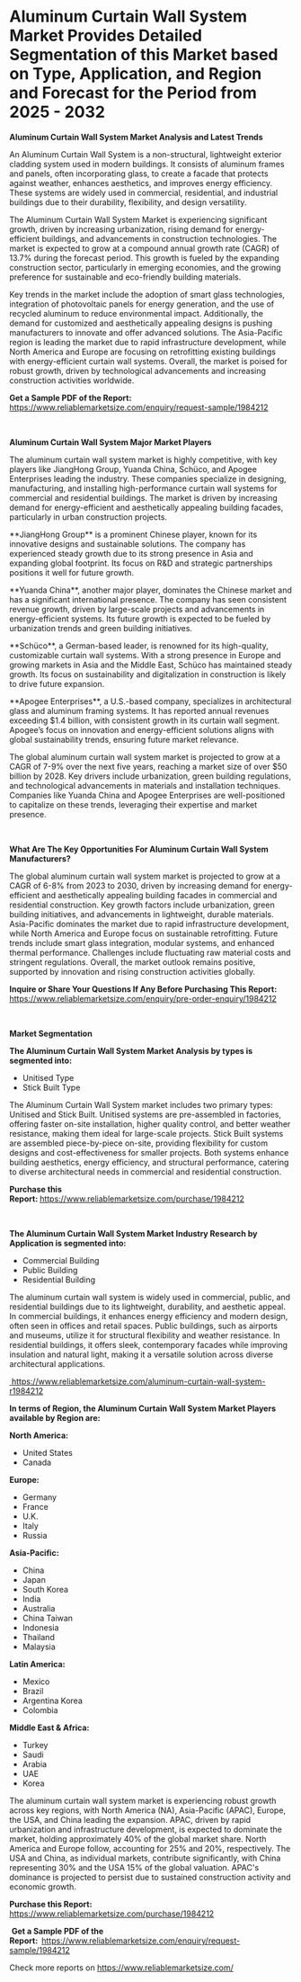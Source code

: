 <p><h1>Aluminum Curtain Wall System Market Provides Detailed Segmentation of this Market based on Type, Application, and Region and Forecast for the Period from 2025 - 2032</h1></p><p><strong>Aluminum Curtain Wall System Market Analysis and Latest Trends</strong></p>
<p><p>An Aluminum Curtain Wall System is a non-structural, lightweight exterior cladding system used in modern buildings. It consists of aluminum frames and panels, often incorporating glass, to create a facade that protects against weather, enhances aesthetics, and improves energy efficiency. These systems are widely used in commercial, residential, and industrial buildings due to their durability, flexibility, and design versatility.</p><p>The Aluminum Curtain Wall System Market is experiencing significant growth, driven by increasing urbanization, rising demand for energy-efficient buildings, and advancements in construction technologies. The market is expected to grow at a compound annual growth rate (CAGR) of 13.7% during the forecast period. This growth is fueled by the expanding construction sector, particularly in emerging economies, and the growing preference for sustainable and eco-friendly building materials.</p><p>Key trends in the market include the adoption of smart glass technologies, integration of photovoltaic panels for energy generation, and the use of recycled aluminum to reduce environmental impact. Additionally, the demand for customized and aesthetically appealing designs is pushing manufacturers to innovate and offer advanced solutions. The Asia-Pacific region is leading the market due to rapid infrastructure development, while North America and Europe are focusing on retrofitting existing buildings with energy-efficient curtain wall systems. Overall, the market is poised for robust growth, driven by technological advancements and increasing construction activities worldwide.</p></p>
<p><strong>Get a Sample PDF of the Report:&nbsp;</strong> <a href="https://www.reliablemarketsize.com/enquiry/request-sample/1984212?utm_campaign=1872&utm_medium=2&utm_source=Github&utm_content=ia&utm_term=30012025&utm_id=aluminum-curtain-wall-system">https://www.reliablemarketsize.com/enquiry/request-sample/1984212</a></p>
<p>&nbsp;</p>
<p><strong>Aluminum Curtain Wall System Major Market Players</strong></p>
<p><p>The aluminum curtain wall system market is highly competitive, with key players like JiangHong Group, Yuanda China, Schüco, and Apogee Enterprises leading the industry. These companies specialize in designing, manufacturing, and installing high-performance curtain wall systems for commercial and residential buildings. The market is driven by increasing demand for energy-efficient and aesthetically appealing building facades, particularly in urban construction projects.</p><p>**JiangHong Group** is a prominent Chinese player, known for its innovative designs and sustainable solutions. The company has experienced steady growth due to its strong presence in Asia and expanding global footprint. Its focus on R&D and strategic partnerships positions it well for future growth.</p><p>**Yuanda China**, another major player, dominates the Chinese market and has a significant international presence. The company has seen consistent revenue growth, driven by large-scale projects and advancements in energy-efficient systems. Its future growth is expected to be fueled by urbanization trends and green building initiatives.</p><p>**Schüco**, a German-based leader, is renowned for its high-quality, customizable curtain wall systems. With a strong presence in Europe and growing markets in Asia and the Middle East, Schüco has maintained steady growth. Its focus on sustainability and digitalization in construction is likely to drive future expansion.</p><p>**Apogee Enterprises**, a U.S.-based company, specializes in architectural glass and aluminum framing systems. It has reported annual revenues exceeding $1.4 billion, with consistent growth in its curtain wall segment. Apogee’s focus on innovation and energy-efficient solutions aligns with global sustainability trends, ensuring future market relevance.</p><p>The global aluminum curtain wall system market is projected to grow at a CAGR of 7-9% over the next five years, reaching a market size of over $50 billion by 2028. Key drivers include urbanization, green building regulations, and technological advancements in materials and installation techniques. Companies like Yuanda China and Apogee Enterprises are well-positioned to capitalize on these trends, leveraging their expertise and market presence.</p></p>
<p>&nbsp;</p>
<p><strong>What Are The Key Opportunities For Aluminum Curtain Wall System Manufacturers?</strong></p>
<p><p>The global aluminum curtain wall system market is projected to grow at a CAGR of 6-8% from 2023 to 2030, driven by increasing demand for energy-efficient and aesthetically appealing building facades in commercial and residential construction. Key growth factors include urbanization, green building initiatives, and advancements in lightweight, durable materials. Asia-Pacific dominates the market due to rapid infrastructure development, while North America and Europe focus on sustainable retrofitting. Future trends include smart glass integration, modular systems, and enhanced thermal performance. Challenges include fluctuating raw material costs and stringent regulations. Overall, the market outlook remains positive, supported by innovation and rising construction activities globally.</p></p>
<p><strong>Inquire or Share Your Questions If Any Before Purchasing This Report:</strong> <a href="https://www.reliablemarketsize.com/enquiry/pre-order-enquiry/1984212?utm_campaign=1872&utm_medium=2&utm_source=Github&utm_content=ia&utm_term=30012025&utm_id=aluminum-curtain-wall-system">https://www.reliablemarketsize.com/enquiry/pre-order-enquiry/1984212</a></p>
<p>&nbsp;</p>
<p><strong>Market Segmentation</strong></p>
<p><strong>The Aluminum Curtain Wall System Market Analysis by types is segmented into:</strong></p>
<p><ul><li>Unitised Type</li><li>Stick Built Type</li></ul></p>
<p><p>The Aluminum Curtain Wall System market includes two primary types: Unitised and Stick Built. Unitised systems are pre-assembled in factories, offering faster on-site installation, higher quality control, and better weather resistance, making them ideal for large-scale projects. Stick Built systems are assembled piece-by-piece on-site, providing flexibility for custom designs and cost-effectiveness for smaller projects. Both systems enhance building aesthetics, energy efficiency, and structural performance, catering to diverse architectural needs in commercial and residential construction.</p></p>
<p><strong>Purchase this Report:&nbsp;</strong><a href="https://www.reliablemarketsize.com/purchase/1984212?utm_campaign=1872&utm_medium=2&utm_source=Github&utm_content=ia&utm_term=30012025&utm_id=aluminum-curtain-wall-system">https://www.reliablemarketsize.com/purchase/1984212</a></p>
<p>&nbsp;</p>
<p><strong>The Aluminum Curtain Wall System Market Industry Research by Application is segmented into:</strong></p>
<p><ul><li>Commercial Building</li><li>Public Building</li><li>Residential Building</li></ul></p>
<p><p>The aluminum curtain wall system is widely used in commercial, public, and residential buildings due to its lightweight, durability, and aesthetic appeal. In commercial buildings, it enhances energy efficiency and modern design, often seen in offices and retail spaces. Public buildings, such as airports and museums, utilize it for structural flexibility and weather resistance. In residential buildings, it offers sleek, contemporary facades while improving insulation and natural light, making it a versatile solution across diverse architectural applications.</p></p>
<p><a href="https://www.reliablemarketsize.com/aluminum-curtain-wall-system-r1984212?utm_campaign=1872&utm_medium=2&utm_source=Github&utm_content=ia&utm_term=30012025&utm_id=aluminum-curtain-wall-system">&nbsp;https://www.reliablemarketsize.com/aluminum-curtain-wall-system-r1984212</a></p>
<p><strong>In terms of Region, the Aluminum Curtain Wall System Market Players available by Region are:</strong></p>
<p>
    <p> <strong> North America: </strong>
        <ul>
            <li>United States</li>
            <li>Canada</li>
        </ul>
        </p> 
    <p> <strong> Europe: </strong>
        <ul>
            <li>Germany</li>
            <li>France</li>
            <li>U.K.</li>
            <li>Italy</li>
            <li>Russia</li>
        </ul>
        </p> 
    <p> <strong> Asia-Pacific: </strong>
        <ul>
            <li>China</li>
            <li>Japan</li>
            <li>South Korea</li>
            <li>India</li>
            <li>Australia</li>
            <li>China Taiwan</li>
            <li>Indonesia</li>
            <li>Thailand</li>
            <li>Malaysia</li>
        </ul>
        </p> 
    <p> <strong> Latin America: </strong>
        <ul>
            <li>Mexico</li>
            <li>Brazil</li>
            <li>Argentina Korea</li>
            <li>Colombia</li>
        </ul>
        </p> 
    <p> <strong> Middle East & Africa: </strong>
        <ul>
            <li>Turkey</li>
            <li>Saudi</li>
            <li>Arabia</li>
            <li>UAE</li>
            <li>Korea</li>
        </ul>
    </p>
    </p>
<p><p>The aluminum curtain wall system market is experiencing robust growth across key regions, with North America (NA), Asia-Pacific (APAC), Europe, the USA, and China leading the expansion. APAC, driven by rapid urbanization and infrastructure development, is expected to dominate the market, holding approximately 40% of the global market share. North America and Europe follow, accounting for 25% and 20%, respectively. The USA and China, as individual markets, contribute significantly, with China representing 30% and the USA 15% of the global valuation. APAC's dominance is projected to persist due to sustained construction activity and economic growth.</p></p>
<p><strong>Purchase this Report: </strong><a href="https://www.reliablemarketsize.com/purchase/1984212?utm_campaign=1872&utm_medium=2&utm_source=Github&utm_content=ia&utm_term=30012025&utm_id=aluminum-curtain-wall-system">https://www.reliablemarketsize.com/purchase/1984212</a></p>
<p>&nbsp;<strong>Get a Sample PDF of the Report:&nbsp;&nbsp;</strong><a href="https://www.reliablemarketsize.com/enquiry/request-sample/1984212?utm_campaign=1872&utm_medium=2&utm_source=Github&utm_content=ia&utm_term=30012025&utm_id=aluminum-curtain-wall-system">https://www.reliablemarketsize.com/enquiry/request-sample/1984212</a></p>
<p><strong></strong></p>
<p>Check more reports on <a href="https://www.reliablemarketsize.com/?utm_campaign=1872&utm_medium=2&utm_source=Github&utm_content=ia&utm_term=30012025&utm_id=aluminum-curtain-wall-system">https://www.reliablemarketsize.com/</a></p>